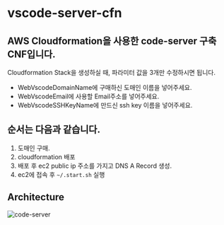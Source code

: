 # vscode-server-cfn

## AWS Cloudformation을 사용한 code-server 구축 CNF입니다.

Cloudformation Stack을 생성하실 때, 파라미터 값을 3개만 수정하시면 됩니다.
 - WebVscodeDomainName에 구매하신 도매인 이름을 넣어주세요.
 - WebVscodeEmail에 사용할 Email주소를 넣어주세요.
 - WebVscodeSSHKeyName에 만드신 ssh key 이름을 넣어주세요.

## 순서는 다음과 같습니다.

1. 도매인 구매.
2. cloudformation 배포
3. 배포 후 ec2 public ip 주소를 가지고 DNS A Record 생성.
4. ec2에 접속 후 `~/.start.sh` 실행

## Architecture
![code-server](https://user-images.githubusercontent.com/15880397/139571123-1bc2223a-d99c-4b42-a7ef-2f6f1eca06cc.png)

